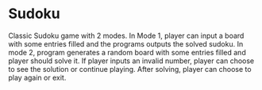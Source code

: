 # Sudoku
Classic Sudoku game with 2 modes. In Mode 1, player can input a board with some entries filled and the programs outputs the solved sudoku. In mode 2, program generates a random board with some entries filled and player should solve it. If player inputs an invalid number, player can choose to see the solution or continue playing. After solving, player can choose to play again or exit.
